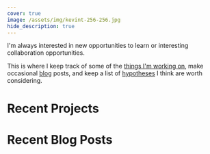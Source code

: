 ```yaml
---
cover: true
image: /assets/img/kevint-256-256.jpg
hide_description: true
---
```


I'm always interested in new opportunities to learn or interesting collaboration opportunities.

This is where I keep track of some of the [things I'm working on][projects], make occasional [blog] posts, and keep a list of [hypotheses] I think are worth considering.

# Recent Projects

<!--projects-->

# Recent Blog Posts

<!--posts-->

[blog]: blog.md
[projects]: projects.md
[resume]: resume.md
[hypotheses]: hypotheses.md
